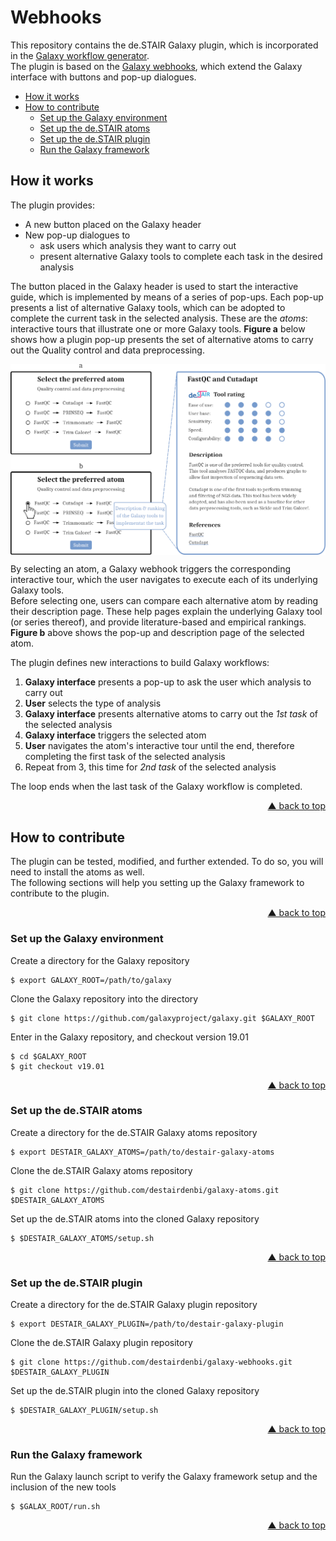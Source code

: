 <div id="top"></div>

# Webhooks

This repository contains the de.STAIR Galaxy plugin, which is incorporated in
the [Galaxy workflow generator](https://github.com/destairdenbi/galaxy-workflow-generator).  
The plugin is based on the [Galaxy webhooks](https://docs.galaxyproject.org/en/master/admin/webhooks.html),
which extend the Galaxy interface with buttons and pop-up dialogues.  

- [How it works](#how-it-works)
- [How to contribute](#how-to-contribute)
  - [Set up the Galaxy environment](#set-up-the-galaxy-environment)
  - [Set up the de.STAIR atoms](#set-up-the-destair-atoms)
  - [Set up the de.STAIR plugin](#set-up-the-destair-plugin)
  - [Run the Galaxy framework](#run-the-galaxy-framework)

## How it works
The plugin provides:
- A new button placed on the Galaxy header
- New pop-up dialogues to
  - ask users which analysis they want to carry out
  - present alternative Galaxy tools to complete each task in the desired
analysis

The button placed in the Galaxy header is used to start the interactive
guide, which is implemented by means of a series of pop-ups. Each pop-up
presents a list of alternative Galaxy tools, which can be adopted to complete
the current task in the selected analysis. These are the *atoms*: interactive
tours that illustrate one or more Galaxy tools.
**Figure a** below shows how a plugin pop-up presents the set of alternative
atoms to carry out the Quality control and data preprocessing.

<p align="center">
  <img align="center"
    src="web/popups.png"
    width="600px"
    alt="New pop-ups for the selection of alternative atoms"
    valign="top"/>
</p>

By selecting an atom, a Galaxy webhook triggers the corresponding interactive
tour, which the user navigates to execute each of its underlying Galaxy tools.  
Before selecting one, users can compare each alternative atom by reading their
description page. These help pages explain the underlying Galaxy tool (or
series thereof), and provide literature-based and empirical rankings.  
**Figure b** above shows the pop-up and description page of the selected atom.  

The plugin defines new interactions to build Galaxy workflows:
1. **Galaxy interface** presents a pop-up to ask the user which analysis to
carry out
2. **User** selects the type of analysis
3. **Galaxy interface** presents alternative atoms to carry out the *1st task*
of the selected analysis
4. **Galaxy interface** triggers the selected atom
5. **User** navigates the atom's interactive tour until the end, therefore
completing the first task of the selected analysis
6. Repeat from 3, this time for *2nd task* of the selected analysis

The loop ends when the last task of the Galaxy workflow is completed.
<p align="right"><a href="#top">&#x25B2; back to top</a></p>


## How to contribute

The plugin can be tested, modified, and further extended. To do so, you will
need to install the atoms as well.  
The following sections will help you setting up the Galaxy framework to
contribute to the plugin.
<p align="right"><a href="#top">&#x25B2; back to top</a></p>


### Set up the Galaxy environment

Create a directory for the Galaxy repository
```
$ export GALAXY_ROOT=/path/to/galaxy
```

Clone the Galaxy repository into the directory
```
$ git clone https://github.com/galaxyproject/galaxy.git $GALAXY_ROOT
```

Enter in the Galaxy repository, and checkout version 19.01
```
$ cd $GALAXY_ROOT
$ git checkout v19.01
```
<p align="right"><a href="#top">&#x25B2; back to top</a></p>


### Set up the de.STAIR atoms

Create a directory for the de.STAIR Galaxy atoms repository
```
$ export DESTAIR_GALAXY_ATOMS=/path/to/destair-galaxy-atoms
```

Clone the de.STAIR Galaxy atoms repository
```
$ git clone https://github.com/destairdenbi/galaxy-atoms.git $DESTAIR_GALAXY_ATOMS
```

Set up the de.STAIR atoms into the cloned Galaxy repository
```
$ $DESTAIR_GALAXY_ATOMS/setup.sh
```
<p align="right"><a href="#top">&#x25B2; back to top</a></p>


### Set up the de.STAIR plugin

Create a directory for the de.STAIR Galaxy plugin repository
```
$ export DESTAIR_GALAXY_PLUGIN=/path/to/destair-galaxy-plugin
```

Clone the de.STAIR Galaxy plugin repository
```
$ git clone https://github.com/destairdenbi/galaxy-webhooks.git $DESTAIR_GALAXY_PLUGIN
```

Set up the de.STAIR plugin into the cloned Galaxy repository
```
$ $DESTAIR_GALAXY_PLUGIN/setup.sh
```
<p align="right"><a href="#top">&#x25B2; back to top</a></p>


### Run the Galaxy framework

Run the Galaxy launch script to verify the Galaxy framework setup and the inclusion of the new tools
```
$ $GALAX_ROOT/run.sh
```
<p align="right"><a href="#top">&#x25B2; back to top</a></p>
